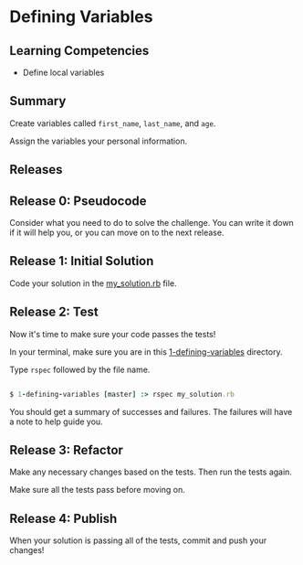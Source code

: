 # Defining Variables

## Learning Competencies
- Define local variables

## Summary
Create variables called `first_name`, `last_name`, and `age`.

Assign the variables your personal information.

## Releases

## Release 0: Pseudocode
Consider what you need to do to solve the challenge. You can write it down if it will help you, or you can move on to the next release.

## Release 1: Initial Solution
Code your solution in the [my_solution.rb](my_solution.rb) file.

## Release 2: Test
Now it's time to make sure your code passes the tests!

In your terminal, make sure you are in this [1-defining-variables](1-defining-variables) directory.

Type `rspec` followed by the file name.

```ruby

$ 1-defining-variables [master] :> rspec my_solution.rb

```

You should get a summary of successes and failures. The failures will have a note to help guide you.

## Release 3: Refactor
Make any necessary changes based on the tests. Then run the tests again.

Make sure all the tests pass before moving on.

## Release 4: Publish
When your solution is passing all of the tests, commit and push your changes!


